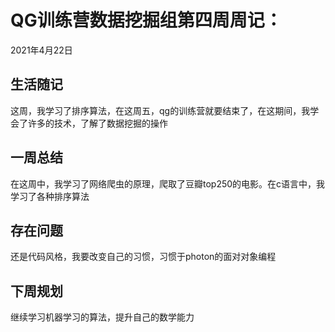 

# QG训练营数据挖掘组第四周周记：

2021年4月22日

## 生活随记

这周，我学习了排序算法，在这周五，qg的训练营就要结束了，在这期间，我学会了许多的技术，了解了数据挖掘的操作

## 一周总结

在这周中，我学习了网络爬虫的原理，爬取了豆瓣top250的电影。在c语言中，我学习了各种排序算法

## 存在问题

还是代码风格，我要改变自己的习惯，习惯于photon的面对对象编程



## 下周规划

继续学习机器学习的算法，提升自己的数学能力